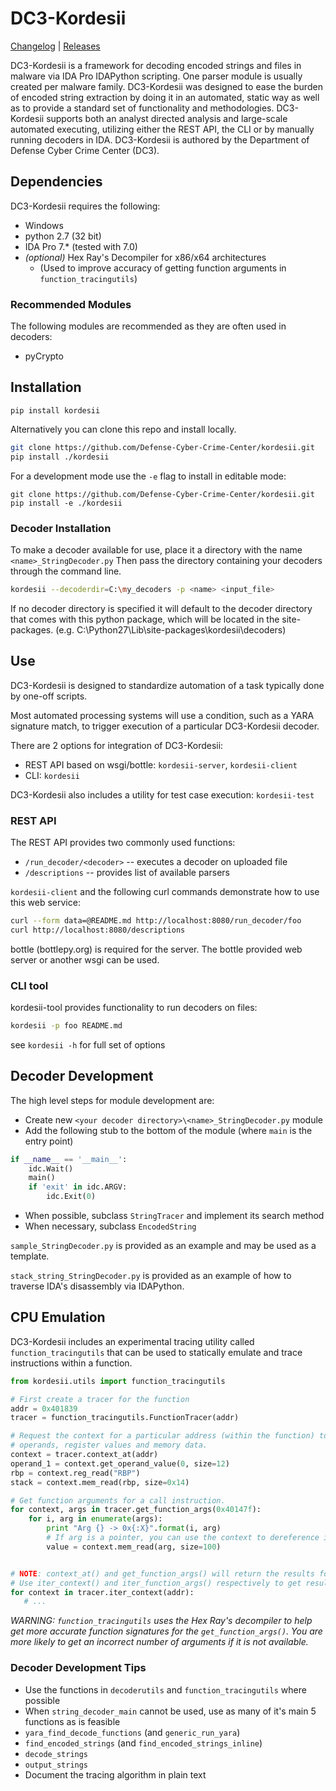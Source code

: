 # DC3-Kordesii
[Changelog](CHANGELOG.md) | [Releases](https://github.com/Defense-Cyber-Crime-Center/kordesii/releases)

DC3-Kordesii is a framework for decoding encoded strings and files in malware via IDA Pro IDAPython scripting. One parser module is usually created per malware family. DC3-Kordesii was designed to ease the burden of encoded string extraction by doing it in an automated, static way as well as to provide a standard set of functionality and methodologies. DC3-Kordesii supports both an analyst directed analysis and large-scale automated executing, utilizing either the REST API, the CLI or by manually running decoders in IDA. DC3-Kordesii is authored by the Department of Defense Cyber Crime Center (DC3).

## Dependencies
DC3-Kordesii requires the following:
- Windows
- python 2.7 (32 bit)
- IDA Pro 7.* (tested with 7.0)
- *(optional)* Hex Ray's Decompiler for x86/x64 architectures
    - (Used to improve accuracy of getting function arguments in `function_tracingutils`)

### Recommended Modules
The following modules are recommended as they are often used in decoders:
- pyCrypto

## Installation
```
pip install kordesii
```

Alternatively you can clone this repo and install locally.
```bash
git clone https://github.com/Defense-Cyber-Crime-Center/kordesii.git
pip install ./kordesii
```

For a development mode use the `-e` flag to install in editable mode:
```
git clone https://github.com/Defense-Cyber-Crime-Center/kordesii.git
pip install -e ./kordesii
```

### Decoder Installation
To make a decoder available for use, place it a directory with the name `<name>_StringDecoder.py`
Then pass the directory containing your decoders through the command line.
```bash
kordesii --decoderdir=C:\my_decoders -p <name> <input_file>
```

If no decoder directory is specified it will default to the decoder directory that comes with
this python package, which will be located in the site-packages. (e.g. C:\Python27\Lib\site-packages\kordesii\decoders)

## Use

DC3-Kordesii is designed to standardize automation of a task typically done by one-off scripts.

Most automated processing systems will use a condition, such as a YARA signature match, to trigger execution of a particular DC3-Kordesii decoder.

There are 2 options for integration of DC3-Kordesii:
- REST API based on wsgi/bottle: ```kordesii-server```, ```kordesii-client```
- CLI: `kordesii`

DC3-Kordesii also includes a utility for test case execution: ```kordesii-test```

### REST API

The REST API provides two commonly used functions:

* ```/run_decoder/<decoder>``` -- executes a decoder on uploaded file
* ```/descriptions``` -- provides list of available parsers

`kordesii-client` and the following curl commands demonstrate how to use this web service:
```sh
curl --form data=@README.md http://localhost:8080/run_decoder/foo
curl http://localhost:8080/descriptions
```

bottle (bottlepy.org) is required for the server. The bottle provided web server or another wsgi can be used.

### CLI tool

kordesii-tool provides functionality to run decoders on files:

```sh
kordesii -p foo README.md
```

see ```kordesii -h``` for full set of options


## Decoder Development

The high level steps for module development are:
- Create new `<your decoder directory>\<name>_StringDecoder.py` module
- Add the following stub to the bottom of the module (where ```main``` is the entry point)

```python
if __name__ == '__main__':
    idc.Wait()
    main()
    if 'exit' in idc.ARGV:
        idc.Exit(0)
```
- When possible, subclass ```StringTracer``` and implement its search method
- When necessary, subclass ```EncodedString```

```sample_StringDecoder.py``` is provided as an example and may be used as a template.

```stack_string_StringDecoder.py``` is provided as an example of how to traverse IDA's disassembly via IDAPython.

## CPU Emulation
DC3-Kordesii includes an experimental tracing utility called `function_tracingutils` that can be used to statically emulate
and trace instructions within a function.

```python
from kordesii.utils import function_tracingutils

# First create a tracer for the function
addr = 0x401839
tracer = function_tracingutils.FunctionTracer(addr)

# Request the context for a particular address (within the function) to retreive
# operands, register values and memory data.
context = tracer.context_at(addr)
operand_1 = context.get_operand_value(0, size=12)
rbp = context.reg_read("RBP")
stack = context.mem_read(rbp, size=0x14)

# Get function arguments for a call instruction.
for context, args in tracer.get_function_args(0x40147f):
    for i, arg in enumerate(args):
        print "Arg {} -> 0x{:X}".format(i, arg)
        # If arg is a pointer, you can use the context to dereference it.
        value = context.mem_read(arg, size=100)


# NOTE: context_at() and get_function_args() will return the results for the first code path.
# Use iter_context() and iter_function_args() respectively to get results for all possible paths.
for context in tracer.iter_context(addr):
   # ...
```

*WARNING: `function_tracingutils` uses the Hex Ray's decompiler to
help get more accurate function signatures for the `get_function_args()`.
You are more likely to get an incorrect number of arguments if it is not available.*


### Decoder Development Tips
- Use the functions in `decoderutils` and `function_tracingutils` where possible
 - When ```string_decoder_main``` cannot be used, use as many of it's main 5 functions as is feasible
  - ```yara_find_decode_functions``` (and ```generic_run_yara```)
  - ```find_encoded_strings``` (and ```find_encoded_strings_inline```)
  - ```decode_strings```
  - ```output_strings```
- Document the tracing algorithm in plain text
